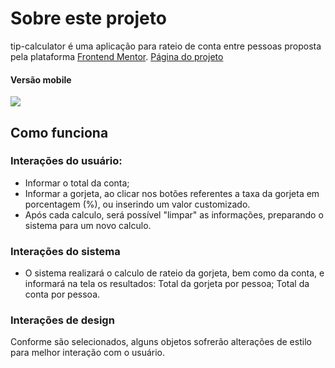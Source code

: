 # Sobre este projeto

tip-calculator é uma aplicação para rateio de conta entre pessoas proposta pela plataforma [Frontend Mentor](https://www.frontendmentor.io/).
[Página do projeto](https://www.frontendmentor.io/challenges/tip-calculator-app-ugJNGbJUX)

#### Versão mobile

<img src="https://user-images.githubusercontent.com/65618765/181406152-e186bdba-abde-45d8-99e3-7d964a2a74b5.jpg">

## Como funciona

### Interações do usuário:

- Informar o total da conta;
- Informar a gorjeta, ao clicar nos botões referentes a taxa da gorjeta em porcentagem (%), ou inserindo um valor customizado.
- Após cada calculo, será possível "limpar" as informações, preparando o sistema para um novo calculo.

### Interações do sistema

- O sistema realizará o calculo de rateio da gorjeta, bem como da conta, e informará na tela os resultados:
  Total da gorjeta por pessoa;
  Total da conta por pessoa.

### Interações de design

Conforme são selecionados, alguns objetos sofrerão alterações de estilo para melhor interação com o usuário.
